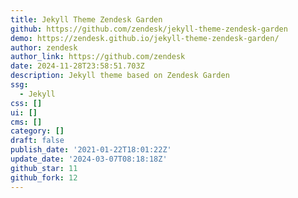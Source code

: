 ```yaml
---
title: Jekyll Theme Zendesk Garden
github: https://github.com/zendesk/jekyll-theme-zendesk-garden
demo: https://zendesk.github.io/jekyll-theme-zendesk-garden/
author: zendesk
author_link: https://github.com/zendesk
date: 2024-11-28T23:58:51.703Z
description: Jekyll theme based on Zendesk Garden
ssg:
  - Jekyll
css: []
ui: []
cms: []
category: []
draft: false
publish_date: '2021-01-22T18:01:22Z'
update_date: '2024-03-07T08:18:18Z'
github_star: 11
github_fork: 12
---
```

